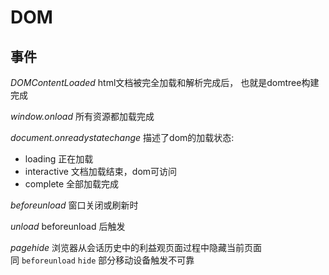 

# DOM

## 事件

*DOMContentLoaded*
html文档被完全加载和解析完成后， 也就是domtree构建完成


*window.onload*
所有资源都加载完成

*document.onreadystatechange*
描述了dom的加载状态:
- loading 正在加载
- interactive 文档加载结束，dom可访问
- complete 全部加载完成 

*beforeunload*
窗口关闭或刷新时

*unload*
beforeunload 后触发 

*pagehide*
浏览器从会话历史中的利益观页面过程中隐藏当前页面  
同 `beforeunload` `hide` 部分移动设备触发不可靠 